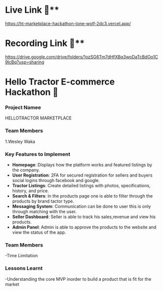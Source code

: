 # Live Link 🚜**
https://ht-marketplace-hackathon-lone-wolf-2dc3.vercel.app/

# Recording Link 🚜**
https://drive.google.com/drive/folders/1ozSG6Tm7dHfXBq3woDaTcBdOo1C9lcBq?usp=sharing



# **Hello Tractor E-commerce Hackathon 🚜**

### **Project Namee**

HELLOTRACTOR MARKETPLACE

### **Team Members**
1.Wesley Waka

### **Key Features to Implement**
- **Homepage**: Displays how the platform works and featured listings by the company.
- **User Registration**: 2FA for secured registration for sellers and buyers social logins through facebook and google.
- **Tractor Listings**: Create detailed listings with photos, specifications, history, and price.
- **Search & Filters**: In the products page one is able to filter through the products by brand tactor type.
- **Messaging System**: Communication can be done to user this is only through matching with the user.
- **Seller Dashboard**: Seller is able to track his sales,revenue and view his products.
- **Admin Panel**: Admin is able to approve the products to the website and view the status of the app.

### **Team Members**
-Time Limitation  


### **Lessons Learnt**
-Understanding the core MVP inorder to build a product that is fit for the market 
